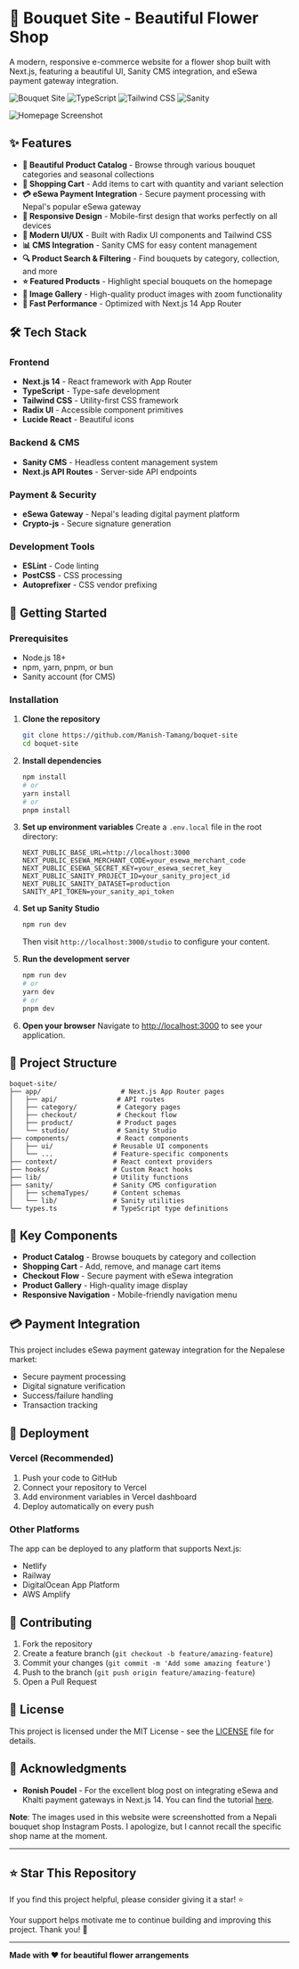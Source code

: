 # 🌸 Bouquet Site - Beautiful Flower Shop

A modern, responsive e-commerce website for a flower shop built with Next.js, featuring a beautiful UI, Sanity CMS integration, and eSewa payment gateway integration.

![Bouquet Site](https://img.shields.io/badge/Next.js-14.2.16-black?style=for-the-badge&logo=next.js)
![TypeScript](https://img.shields.io/badge/TypeScript-5.0-blue?style=for-the-badge&logo=typescript)
![Tailwind CSS](https://img.shields.io/badge/Tailwind_CSS-3.4.17-38B2AC?style=for-the-badge&logo=tailwind-css)
![Sanity](https://img.shields.io/badge/Sanity-3.77.2-orange?style=for-the-badge&logo=sanity)

![Homepage Screenshot](https://github.com/Manish-Tamang/boquet-site/blob/main/public/Screenshot%202025-08-03%20212629.png?raw=true)

## ✨ Features

- **🌺 Beautiful Product Catalog** - Browse through various bouquet categories and seasonal collections
- **🛒 Shopping Cart** - Add items to cart with quantity and variant selection
- **💳 eSewa Payment Integration** - Secure payment processing with Nepal's popular eSewa gateway
- **📱 Responsive Design** - Mobile-first design that works perfectly on all devices
- **🎨 Modern UI/UX** - Built with Radix UI components and Tailwind CSS
- **📊 CMS Integration** - Sanity CMS for easy content management
- **🔍 Product Search & Filtering** - Find bouquets by category, collection, and more
- **⭐ Featured Products** - Highlight special bouquets on the homepage
- **📸 Image Gallery** - High-quality product images with zoom functionality
- **🚀 Fast Performance** - Optimized with Next.js 14 App Router

## 🛠️ Tech Stack

### Frontend
- **Next.js 14** - React framework with App Router
- **TypeScript** - Type-safe development
- **Tailwind CSS** - Utility-first CSS framework
- **Radix UI** - Accessible component primitives
- **Lucide React** - Beautiful icons

### Backend & CMS
- **Sanity CMS** - Headless content management system
- **Next.js API Routes** - Server-side API endpoints

### Payment & Security
- **eSewa Gateway** - Nepal's leading digital payment platform
- **Crypto-js** - Secure signature generation

### Development Tools
- **ESLint** - Code linting
- **PostCSS** - CSS processing
- **Autoprefixer** - CSS vendor prefixing

## 🚀 Getting Started

### Prerequisites

- Node.js 18+ 
- npm, yarn, pnpm, or bun
- Sanity account (for CMS)

### Installation

1. **Clone the repository**
   ```bash
   git clone https://github.com/Manish-Tamang/boquet-site
   cd boquet-site
   ```

2. **Install dependencies**
   ```bash
   npm install
   # or
   yarn install
   # or
   pnpm install
   ```

3. **Set up environment variables**
   Create a `.env.local` file in the root directory:
   ```env
   NEXT_PUBLIC_BASE_URL=http://localhost:3000
   NEXT_PUBLIC_ESEWA_MERCHANT_CODE=your_esewa_merchant_code
   NEXT_PUBLIC_ESEWA_SECRET_KEY=your_esewa_secret_key
   NEXT_PUBLIC_SANITY_PROJECT_ID=your_sanity_project_id
   NEXT_PUBLIC_SANITY_DATASET=production
   SANITY_API_TOKEN=your_sanity_api_token
   ```

4. **Set up Sanity Studio**
   ```bash
   npm run dev
   ```
   Then visit `http://localhost:3000/studio` to configure your content.

5. **Run the development server**
   ```bash
   npm run dev
   # or
   yarn dev
   # or
   pnpm dev
   ```

6. **Open your browser**
   Navigate to [http://localhost:3000](http://localhost:3000) to see your application.

## 📁 Project Structure

```
boquet-site/
├── app/                    # Next.js App Router pages
│   ├── api/               # API routes
│   ├── category/          # Category pages
│   ├── checkout/          # Checkout flow
│   ├── product/           # Product pages
│   └── studio/            # Sanity Studio
├── components/            # React components
│   ├── ui/               # Reusable UI components
│   └── ...               # Feature-specific components
├── context/              # React context providers
├── hooks/                # Custom React hooks
├── lib/                  # Utility functions
├── sanity/               # Sanity CMS configuration
│   ├── schemaTypes/      # Content schemas
│   └── lib/              # Sanity utilities
└── types.ts              # TypeScript type definitions
```

## 🎨 Key Components

- **Product Catalog** - Browse bouquets by category and collection
- **Shopping Cart** - Add, remove, and manage cart items
- **Checkout Flow** - Secure payment with eSewa integration
- **Product Gallery** - High-quality image display
- **Responsive Navigation** - Mobile-friendly navigation menu

## 💳 Payment Integration

This project includes eSewa payment gateway integration for the Nepalese market:

- Secure payment processing
- Digital signature verification
- Success/failure handling
- Transaction tracking

## 🚀 Deployment

### Vercel (Recommended)

1. Push your code to GitHub
2. Connect your repository to Vercel
3. Add environment variables in Vercel dashboard
4. Deploy automatically on every push

### Other Platforms

The app can be deployed to any platform that supports Next.js:
- Netlify
- Railway
- DigitalOcean App Platform
- AWS Amplify

## 🤝 Contributing

1. Fork the repository
2. Create a feature branch (`git checkout -b feature/amazing-feature`)
3. Commit your changes (`git commit -m 'Add some amazing feature'`)
4. Push to the branch (`git push origin feature/amazing-feature`)
5. Open a Pull Request

## 📝 License

This project is licensed under the MIT License - see the [LICENSE](LICENSE) file for details.

## 🙏 Acknowledgments

- **Ronish Poudel** - For the excellent blog post on integrating eSewa and Khalti payment gateways in Next.js 14. You can find the tutorial [here](https://medium.com/@paudelronish/integrating-esewa-and-khalti-payment-gateways-in-next-js-14-with-server-actions-f15729ffae3e).

**Note**: The images used in this website were screenshotted from a Nepali bouquet shop Instagram Posts. I apologize, but I cannot recall the specific shop name at the moment.

---

## ⭐ Star This Repository

If you find this project helpful, please consider giving it a star! ⭐

Your support helps motivate me to continue building and improving this project. Thank you! 🙏

---

**Made with ❤️ for beautiful flower arrangements**
